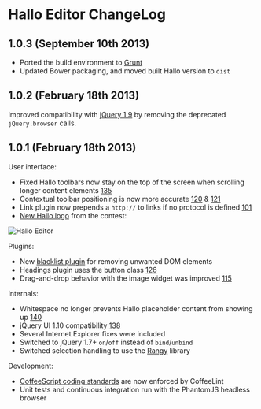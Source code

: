 Hallo Editor ChangeLog
======================

## 1.0.3 (September 10th 2013)

* Ported the build environment to [Grunt](http://gruntjs.com)
* Updated Bower packaging, and moved built Hallo version to `dist`

## 1.0.2 (February 18th 2013)

Improved compatibility with [jQuery 1.9](http://jquery.com/upgrade-guide/1.9/) by removing the deprecated `jQuery.browser` calls.

## 1.0.1 (February 18th 2013)

User interface:

* Fixed Hallo toolbars now stay on the top of the screen when scrolling longer content elements [135](https://github.com/bergie/hallo/pull/135)
* Contextual toolbar positioning is now more accurate [120](https://github.com/bergie/hallo/pull/120) & [121](https://github.com/bergie/hallo/pull/121)
* Link plugin now prepends a `http://` to links if no protocol is defined [101](https://github.com/bergie/hallo/pull/101)
* [New Hallo logo](https://raw.github.com/bergie/hallo/49c3236e59f900d82450eb41e628bf47a19aa6d1/design/logo.png) from the contest:

![Hallo Editor](https://raw.github.com/bergie/hallo/49c3236e59f900d82450eb41e628bf47a19aa6d1/design/logo-200x59.png)

Plugins:

* New [blacklist plugin](https://github.com/bergie/hallo/commit/627462b9738325030be46e2ba673e430780e0493) for removing unwanted DOM elements
* Headings plugin uses the button class [126](https://github.com/bergie/hallo/pull/126)
* Drag-and-drop behavior with the image widget was improved [115](https://github.com/bergie/hallo/pull/115)

Internals:

* Whitespace no longer prevents Hallo placeholder content from showing up [140](https://github.com/bergie/hallo/pull/140)
* jQuery UI 1.10 compatibility [138](https://github.com/bergie/hallo/pull/138)
* Several Internet Explorer fixes were included
* Switched to jQuery 1.7+ `on`/`off` instead of `bind`/`unbind`
* Switched selection handling to use the [Rangy](http://code.google.com/p/rangy/) library

Development:

* [CoffeeScript coding standards](https://github.com/polarmobile/coffeescript-style-guide) are now enforced by CoffeeLint
* Unit tests and continuous integration run with the PhantomJS headless browser
